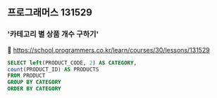 ## 프로그래머스 131529
### '카테고리 별 상품 개수 구하기'
🔗 https://school.programmers.co.kr/learn/courses/30/lessons/131529
```sql
SELECT left(PRODUCT_CODE, 2) AS CATEGORY, 
count(PRODUCT_ID) AS PRODUCTS
FROM PRODUCT
GROUP BY CATEGORY
ORDER BY CATEGORY 
```